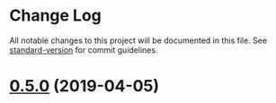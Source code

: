 # Change Log

All notable changes to this project will be documented in this file. See [standard-version](https://github.com/conventional-changelog/standard-version) for commit guidelines.

<a name="0.5.0"></a>
# [0.5.0](https://github.com/peerplays-network/peerplaysjs-ws/compare/v0.4.22...v0.5.0) (2019-04-05)
